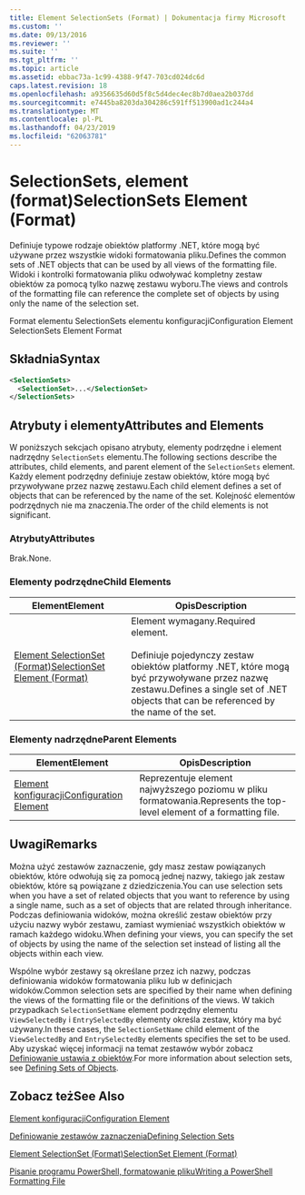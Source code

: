 ```yaml
---
title: Element SelectionSets (Format) | Dokumentacja firmy Microsoft
ms.custom: ''
ms.date: 09/13/2016
ms.reviewer: ''
ms.suite: ''
ms.tgt_pltfrm: ''
ms.topic: article
ms.assetid: ebbac73a-1c99-4388-9f47-703cd024dc6d
caps.latest.revision: 18
ms.openlocfilehash: a9356635d60d5f8c5d4dec4ec8b7d0aea2b037dd
ms.sourcegitcommit: e7445ba8203da304286c591ff513900ad1c244a4
ms.translationtype: MT
ms.contentlocale: pl-PL
ms.lasthandoff: 04/23/2019
ms.locfileid: "62063781"
---
```

# <a name="selectionsets-element-format"></a><span data-ttu-id="a761f-102">SelectionSets, element (format)</span><span class="sxs-lookup"><span data-stu-id="a761f-102">SelectionSets Element (Format)</span></span>

<span data-ttu-id="a761f-103">Definiuje typowe rodzaje obiektów platformy .NET, które mogą być używane przez wszystkie widoki formatowania pliku.</span><span class="sxs-lookup"><span data-stu-id="a761f-103">Defines the common sets of .NET objects that can be used by all views of the formatting file.</span></span> <span data-ttu-id="a761f-104">Widoki i kontrolki formatowania pliku odwoływać kompletny zestaw obiektów za pomocą tylko nazwę zestawu wyboru.</span><span class="sxs-lookup"><span data-stu-id="a761f-104">The views and controls of the formatting file can reference the complete set of objects by using only the name of the selection set.</span></span>

<span data-ttu-id="a761f-105">Format elementu SelectionSets elementu konfiguracji</span><span class="sxs-lookup"><span data-stu-id="a761f-105">Configuration Element SelectionSets Element Format</span></span>

## <a name="syntax"></a><span data-ttu-id="a761f-106">Składnia</span><span class="sxs-lookup"><span data-stu-id="a761f-106">Syntax</span></span>

```xml
<SelectionSets>
  <SelectionSet>...</SelectionSet>
</SelectionSets>
```

## <a name="attributes-and-elements"></a><span data-ttu-id="a761f-107">Atrybuty i elementy</span><span class="sxs-lookup"><span data-stu-id="a761f-107">Attributes and Elements</span></span>

<span data-ttu-id="a761f-108">W poniższych sekcjach opisano atrybuty, elementy podrzędne i element nadrzędny `SelectionSets` elementu.</span><span class="sxs-lookup"><span data-stu-id="a761f-108">The following sections describe the attributes, child elements, and parent element of the `SelectionSets` element.</span></span> <span data-ttu-id="a761f-109">Każdy element podrzędny definiuje zestaw obiektów, które mogą być przywoływane przez nazwę zestawu.</span><span class="sxs-lookup"><span data-stu-id="a761f-109">Each child element defines a set of objects that can be referenced by the name of the set.</span></span> <span data-ttu-id="a761f-110">Kolejność elementów podrzędnych nie ma znaczenia.</span><span class="sxs-lookup"><span data-stu-id="a761f-110">The order of the child elements is not significant.</span></span>

### <a name="attributes"></a><span data-ttu-id="a761f-111">Atrybuty</span><span class="sxs-lookup"><span data-stu-id="a761f-111">Attributes</span></span>

<span data-ttu-id="a761f-112">Brak.</span><span class="sxs-lookup"><span data-stu-id="a761f-112">None.</span></span>

### <a name="child-elements"></a><span data-ttu-id="a761f-113">Elementy podrzędne</span><span class="sxs-lookup"><span data-stu-id="a761f-113">Child Elements</span></span>

|<span data-ttu-id="a761f-114">Element</span><span class="sxs-lookup"><span data-stu-id="a761f-114">Element</span></span>|<span data-ttu-id="a761f-115">Opis</span><span class="sxs-lookup"><span data-stu-id="a761f-115">Description</span></span>|
|-------------|-----------------|
|[<span data-ttu-id="a761f-116">Element SelectionSet (Format)</span><span class="sxs-lookup"><span data-stu-id="a761f-116">SelectionSet Element (Format)</span></span>](./selectionset-element-format.md)|<span data-ttu-id="a761f-117">Element wymagany.</span><span class="sxs-lookup"><span data-stu-id="a761f-117">Required element.</span></span><br /><br /> <span data-ttu-id="a761f-118">Definiuje pojedynczy zestaw obiektów platformy .NET, które mogą być przywoływane przez nazwę zestawu.</span><span class="sxs-lookup"><span data-stu-id="a761f-118">Defines a single set of .NET objects that can be referenced by the name of the set.</span></span>|

### <a name="parent-elements"></a><span data-ttu-id="a761f-119">Elementy nadrzędne</span><span class="sxs-lookup"><span data-stu-id="a761f-119">Parent Elements</span></span>

|<span data-ttu-id="a761f-120">Element</span><span class="sxs-lookup"><span data-stu-id="a761f-120">Element</span></span>|<span data-ttu-id="a761f-121">Opis</span><span class="sxs-lookup"><span data-stu-id="a761f-121">Description</span></span>|
|-------------|-----------------|
|[<span data-ttu-id="a761f-122">Element konfiguracji</span><span class="sxs-lookup"><span data-stu-id="a761f-122">Configuration Element</span></span>](./configuration-element-format.md)|<span data-ttu-id="a761f-123">Reprezentuje element najwyższego poziomu w pliku formatowania.</span><span class="sxs-lookup"><span data-stu-id="a761f-123">Represents the top-level element of a formatting file.</span></span>|

## <a name="remarks"></a><span data-ttu-id="a761f-124">Uwagi</span><span class="sxs-lookup"><span data-stu-id="a761f-124">Remarks</span></span>

<span data-ttu-id="a761f-125">Można użyć zestawów zaznaczenie, gdy masz zestaw powiązanych obiektów, które odwołują się za pomocą jednej nazwy, takiego jak zestaw obiektów, które są powiązane z dziedziczenia.</span><span class="sxs-lookup"><span data-stu-id="a761f-125">You can use selection sets when you have a set of related objects that you want to reference by using a single name, such as a set of objects that are related through inheritance.</span></span> <span data-ttu-id="a761f-126">Podczas definiowania widoków, można określić zestaw obiektów przy użyciu nazwy wybór zestawu, zamiast wymieniać wszystkich obiektów w ramach każdego widoku.</span><span class="sxs-lookup"><span data-stu-id="a761f-126">When defining your views, you can specify the set of objects by using the name of the selection set instead of listing all the objects within each view.</span></span>

<span data-ttu-id="a761f-127">Wspólne wybór zestawy są określane przez ich nazwy, podczas definiowania widoków formatowania pliku lub w definicjach widoków.</span><span class="sxs-lookup"><span data-stu-id="a761f-127">Common selection sets are specified by their name when defining the views of the formatting file or the definitions of the views.</span></span> <span data-ttu-id="a761f-128">W takich przypadkach `SelectionSetName` element podrzędny elementu `ViewSelectedBy` i `EntrySelectedBy` elementy określa zestaw, który ma być używany.</span><span class="sxs-lookup"><span data-stu-id="a761f-128">In these cases, the `SelectionSetName` child element of the `ViewSelectedBy` and `EntrySelectedBy` elements specifies the set to be used.</span></span> <span data-ttu-id="a761f-129">Aby uzyskać więcej informacji na temat zestawów wybór zobacz [Definiowanie ustawia z obiektów](./defining-selection-sets.md).</span><span class="sxs-lookup"><span data-stu-id="a761f-129">For more information about selection sets, see [Defining Sets of Objects](./defining-selection-sets.md).</span></span>

## <a name="see-also"></a><span data-ttu-id="a761f-130">Zobacz też</span><span class="sxs-lookup"><span data-stu-id="a761f-130">See Also</span></span>

[<span data-ttu-id="a761f-131">Element konfiguracji</span><span class="sxs-lookup"><span data-stu-id="a761f-131">Configuration Element</span></span>](./configuration-element-format.md)

[<span data-ttu-id="a761f-132">Definiowanie zestawów zaznaczenia</span><span class="sxs-lookup"><span data-stu-id="a761f-132">Defining Selection Sets</span></span>](./defining-selection-sets.md)

[<span data-ttu-id="a761f-133">Element SelectionSet (Format)</span><span class="sxs-lookup"><span data-stu-id="a761f-133">SelectionSet Element (Format)</span></span>](./selectionset-element-format.md)

[<span data-ttu-id="a761f-134">Pisanie programu PowerShell, formatowanie pliku</span><span class="sxs-lookup"><span data-stu-id="a761f-134">Writing a PowerShell Formatting File</span></span>](./writing-a-powershell-formatting-file.md)
